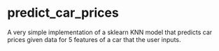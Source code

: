 # predict_car_prices
A very simple implementation of a sklearn KNN model that predicts car prices given data for 5 features of a car that the user inputs.
